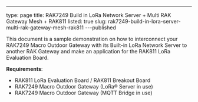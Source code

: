 ---
type: page
title: RAK7249 Build in LoRa Network Server + Multi RAK Gateway Mesh + RAK811
listed: true
slug: rak7249-build-in-lora-server-multi-rak-gateway-mesh-rak811
---published

This document is a sample demonstration on how to interconnect your RAK7249 Macro Outdoor Gateway with its Built-in LoRa Network Server to another RAK Gateway and make an application for the RAK811 LoRa Evaluation Board.

**Requirements**:

- RAK811 LoRa Evaluation Board / RAK811 Breakout Board
- RAK7249 Macro Outdoor Gateway (LoRa® Server in use)
- RAK7249 Macro Outdoor Gateway (MQTT Bridge in use)

